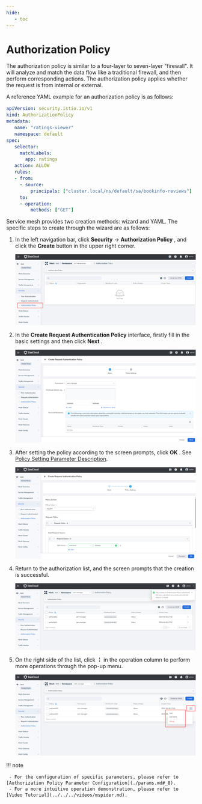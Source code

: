 ```yaml
---
hide:
   - toc
---
```


# Authorization Policy

The authorization policy is similar to a four-layer to seven-layer "firewall". It will analyze and match the data flow 
like a traditional firewall, and then perform corresponding actions.
The authorization policy applies whether the request is from internal or external.

A reference YAML example for an authorization policy is as follows:

```yaml
apiVersion: security.istio.io/v1
kind: AuthorizationPolicy
metadata:
   name: "ratings-viewer"
   namespace: default
spec:
   selector:
     matchLabels:
       app: ratings
   action: ALLOW
   rules:
   - from:
     - source:
         principals: ["cluster.local/ns/default/sa/bookinfo-reviews"]
     to:
     - operation:
         methods: ["GET"]
```

Service mesh provides two creation methods: wizard and YAML. The specific steps to create through the wizard are as follows:

1. In the left navigation bar, click __Security__ -> __Authorization Policy__ , and click the __Create__ button in the upper right corner.

    ![Create](../images/authorize01.png)  

2. In the __Create Request Authentication Policy__ interface, firstly fill in the basic settings and then click __Next__ .

    ![Basic](../images/authorize02.png)     

3. After setting the policy according to the screen prompts, click __OK__ . See [Policy Setting Parameter Description](./params.md#_10).

    ![Policy settings](../images/authorize03.png)    

4. Return to the authorization list, and the screen prompts that the creation is successful.

    ![Successful submission](../images/authorize04.png)   

5. On the right side of the list, click __⋮__ in the operation column to perform more operations through the pop-up menu.

    ![More operations](../images/authorize05.png)

!!! note

     - For the configuration of specific parameters, please refer to [Authorization Policy Parameter Configuration](./params.md#_8).
     - For a more intuitive operation demonstration, please refer to [Video Tutorial](../../../videos/mspider.md).
